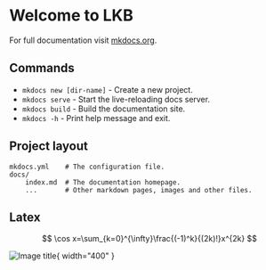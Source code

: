 # Welcome to LKB 

For full documentation visit [mkdocs.org](https://www.mkdocs.org).

## Commands

* `mkdocs new [dir-name]` - Create a new project.
* `mkdocs serve` - Start the live-reloading docs server.
* `mkdocs build` - Build the documentation site.
* `mkdocs -h` - Print help message and exit.

## Project layout

    mkdocs.yml    # The configuration file.
    docs/
        index.md  # The documentation homepage.
        ...       # Other markdown pages, images and other files.

## Latex
$$
\cos x=\sum_{k=0}^{\infty}\frac{(-1)^k}{(2k)!}x^{2k}
$$

![Image title](https://dummyimage.com/600x400/){ width="400" }